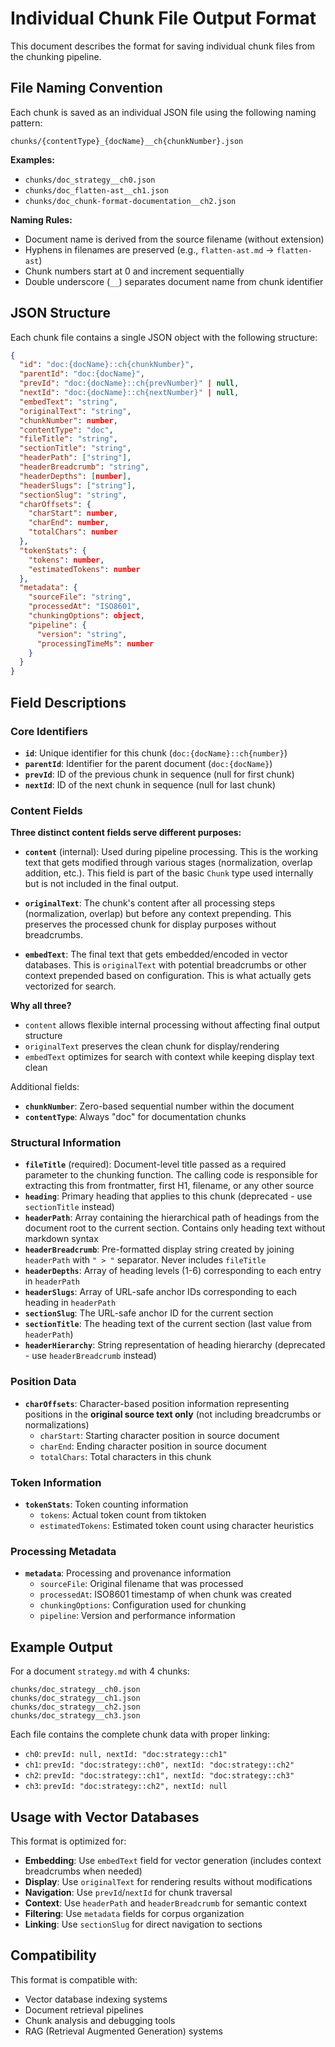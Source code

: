 # Individual Chunk File Output Format

This document describes the format for saving individual chunk files from the chunking pipeline.

## File Naming Convention

Each chunk is saved as an individual JSON file using the following naming pattern:

```
chunks/{contentType}_{docName}__ch{chunkNumber}.json
```

**Examples:**
- `chunks/doc_strategy__ch0.json`
- `chunks/doc_flatten-ast__ch1.json`
- `chunks/doc_chunk-format-documentation__ch2.json`

**Naming Rules:**
- Document name is derived from the source filename (without extension)
- Hyphens in filenames are preserved (e.g., `flatten-ast.md` → `flatten-ast`)
- Chunk numbers start at 0 and increment sequentially
- Double underscore (`__`) separates document name from chunk identifier

## JSON Structure

Each chunk file contains a single JSON object with the following structure:

```json
{
  "id": "doc:{docName}::ch{chunkNumber}",
  "parentId": "doc:{docName}",
  "prevId": "doc:{docName}::ch{prevNumber}" | null,
  "nextId": "doc:{docName}::ch{nextNumber}" | null,
  "embedText": "string",
  "originalText": "string",
  "chunkNumber": number,
  "contentType": "doc",
  "fileTitle": "string",
  "sectionTitle": "string",
  "headerPath": ["string"],
  "headerBreadcrumb": "string",
  "headerDepths": [number],
  "headerSlugs": ["string"],
  "sectionSlug": "string",
  "charOffsets": {
    "charStart": number,
    "charEnd": number,
    "totalChars": number
  },
  "tokenStats": {
    "tokens": number,
    "estimatedTokens": number
  },
  "metadata": {
    "sourceFile": "string",
    "processedAt": "ISO8601",
    "chunkingOptions": object,
    "pipeline": {
      "version": "string",
      "processingTimeMs": number
    }
  }
}
```

## Field Descriptions

### Core Identifiers
- **`id`**: Unique identifier for this chunk (`doc:{docName}::ch{number}`)
- **`parentId`**: Identifier for the parent document (`doc:{docName}`)
- **`prevId`**: ID of the previous chunk in sequence (null for first chunk)
- **`nextId`**: ID of the next chunk in sequence (null for last chunk)

### Content Fields

**Three distinct content fields serve different purposes:**

- **`content`** (internal): Used during pipeline processing. This is the working text that gets modified through various stages (normalization, overlap addition, etc.). This field is part of the basic `Chunk` type used internally but is not included in the final output.

- **`originalText`**: The chunk's content after all processing steps (normalization, overlap) but before any context prepending. This preserves the processed chunk for display purposes without breadcrumbs.

- **`embedText`**: The final text that gets embedded/encoded in vector databases. This is `originalText` with potential breadcrumbs or other context prepended based on configuration. This is what actually gets vectorized for search.

**Why all three?**
- `content` allows flexible internal processing without affecting final output structure
- `originalText` preserves the clean chunk for display/rendering
- `embedText` optimizes for search with context while keeping display text clean

Additional fields:
- **`chunkNumber`**: Zero-based sequential number within the document
- **`contentType`**: Always "doc" for documentation chunks

### Structural Information
- **`fileTitle`** (required): Document-level title passed as a required parameter to the chunking function. The calling code is responsible for extracting this from frontmatter, first H1, filename, or any other source
- **`heading`**: Primary heading that applies to this chunk (deprecated - use `sectionTitle` instead)
- **`headerPath`**: Array containing the hierarchical path of headings from the document root to the current section. Contains only heading text without markdown syntax
- **`headerBreadcrumb`**: Pre-formatted display string created by joining `headerPath` with `" > "` separator. Never includes `fileTitle`
- **`headerDepths`**: Array of heading levels (1-6) corresponding to each entry in `headerPath`
- **`headerSlugs`**: Array of URL-safe anchor IDs corresponding to each heading in `headerPath`
- **`sectionSlug`**: The URL-safe anchor ID for the current section
- **`sectionTitle`**: The heading text of the current section (last value from `headerPath`)
- **`headerHierarchy`**: String representation of heading hierarchy (deprecated - use `headerBreadcrumb` instead)

### Position Data
- **`charOffsets`**: Character-based position information representing positions in the **original source text only** (not including breadcrumbs or normalizations)
  - `charStart`: Starting character position in source document
  - `charEnd`: Ending character position in source document
  - `totalChars`: Total characters in this chunk

### Token Information
- **`tokenStats`**: Token counting information
  - `tokens`: Actual token count from tiktoken
  - `estimatedTokens`: Estimated token count using character heuristics

### Processing Metadata
- **`metadata`**: Processing and provenance information
  - `sourceFile`: Original filename that was processed
  - `processedAt`: ISO8601 timestamp of when chunk was created
  - `chunkingOptions`: Configuration used for chunking
  - `pipeline`: Version and performance information

## Example Output

For a document `strategy.md` with 4 chunks:

```
chunks/doc_strategy__ch0.json
chunks/doc_strategy__ch1.json
chunks/doc_strategy__ch2.json
chunks/doc_strategy__ch3.json
```

Each file contains the complete chunk data with proper linking:
- `ch0`: `prevId: null, nextId: "doc:strategy::ch1"`
- `ch1`: `prevId: "doc:strategy::ch0", nextId: "doc:strategy::ch2"`
- `ch2`: `prevId: "doc:strategy::ch1", nextId: "doc:strategy::ch3"`
- `ch3`: `prevId: "doc:strategy::ch2", nextId: null`

## Usage with Vector Databases

This format is optimized for:
- **Embedding**: Use `embedText` field for vector generation (includes context breadcrumbs when needed)
- **Display**: Use `originalText` for rendering results without modifications
- **Navigation**: Use `prevId`/`nextId` for chunk traversal
- **Context**: Use `headerPath` and `headerBreadcrumb` for semantic context
- **Filtering**: Use `metadata` fields for corpus organization
- **Linking**: Use `sectionSlug` for direct navigation to sections

## Compatibility

This format is compatible with:
- Vector database indexing systems
- Document retrieval pipelines
- Chunk analysis and debugging tools
- RAG (Retrieval Augmented Generation) systems
